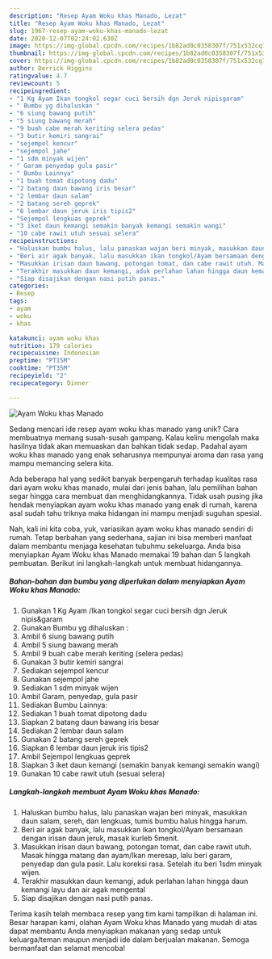 ```yaml
---
description: "Resep Ayam Woku khas Manado, Lezat"
title: "Resep Ayam Woku khas Manado, Lezat"
slug: 1967-resep-ayam-woku-khas-manado-lezat
date: 2020-12-07T02:24:02.630Z
image: https://img-global.cpcdn.com/recipes/1b82ad0c0358307f/751x532cq70/ayam-woku-khas-manado-foto-resep-utama.jpg
thumbnail: https://img-global.cpcdn.com/recipes/1b82ad0c0358307f/751x532cq70/ayam-woku-khas-manado-foto-resep-utama.jpg
cover: https://img-global.cpcdn.com/recipes/1b82ad0c0358307f/751x532cq70/ayam-woku-khas-manado-foto-resep-utama.jpg
author: Derrick Higgins
ratingvalue: 4.7
reviewcount: 5
recipeingredient:
- "1 Kg Ayam Ikan tongkol segar cuci bersih dgn Jeruk nipisgaram"
- " Bumbu yg dihaluskan "
- "6 siung bawang putih"
- "5 siung bawang merah"
- "9 buah cabe merah keriting selera pedas"
- "3 butir kemiri sangrai"
- "sejempol kencur"
- "sejempol jahe"
- "1 sdm minyak wijen"
- " Garam penyedap gula pasir"
- " Bumbu Lainnya"
- "1 buah tomat dipotong dadu"
- "2 batang daun bawang iris besar"
- "2 lembar daun salam"
- "2 batang sereh geprek"
- "6 lembar daun jeruk iris tipis2"
- "Sejempol lengkuas geprek"
- "3 iket daun kemangi semakin banyak kemangi semakin wangi"
- "10 cabe rawit utuh sesuai selera"
recipeinstructions:
- "Haluskan bumbu halus, lalu panaskan wajan beri minyak, masukkan daun salam, sereh, dan lengkuas, tumis bumbu halus hingga harum."
- "Beri air agak banyak, lalu masukkan ikan tongkol/Ayam bersamaan dengan irisan daun jeruk, masak kurleb 5menit."
- "Masukkan irisan daun bawang, potongan tomat, dan cabe rawit utuh. Masak hingga matang dan ayam/Ikan meresap, lalu beri garam, penyedap dan gula pasir. Lalu koreksi rasa. Setelah itu beri 1sdm minyak wijen."
- "Terakhir masukkan daun kemangi, aduk perlahan lahan hingga daun kemangi layu dan air agak mengental"
- "Siap disajikan dengan nasi putih panas."
categories:
- Resep
tags:
- ayam
- woku
- khas

katakunci: ayam woku khas 
nutrition: 179 calories
recipecuisine: Indonesian
preptime: "PT15M"
cooktime: "PT35M"
recipeyield: "2"
recipecategory: Dinner

---
```



![Ayam Woku khas Manado](https://img-global.cpcdn.com/recipes/1b82ad0c0358307f/751x532cq70/ayam-woku-khas-manado-foto-resep-utama.jpg)

Sedang mencari ide resep ayam woku khas manado yang unik? Cara membuatnya memang susah-susah gampang. Kalau keliru mengolah maka hasilnya tidak akan memuaskan dan bahkan tidak sedap. Padahal ayam woku khas manado yang enak seharusnya mempunyai aroma dan rasa yang mampu memancing selera kita.



Ada beberapa hal yang sedikit banyak berpengaruh terhadap kualitas rasa dari ayam woku khas manado, mulai dari jenis bahan, lalu pemilihan bahan segar hingga cara membuat dan menghidangkannya. Tidak usah pusing jika hendak menyiapkan ayam woku khas manado yang enak di rumah, karena asal sudah tahu triknya maka hidangan ini mampu menjadi suguhan spesial.


Nah, kali ini kita coba, yuk, variasikan ayam woku khas manado sendiri di rumah. Tetap berbahan yang sederhana, sajian ini bisa memberi manfaat dalam membantu menjaga kesehatan tubuhmu sekeluarga. Anda bisa menyiapkan Ayam Woku khas Manado memakai 19 bahan dan 5 langkah pembuatan. Berikut ini langkah-langkah untuk membuat hidangannya.

<!--inarticleads1-->

##### Bahan-bahan dan bumbu yang diperlukan dalam menyiapkan Ayam Woku khas Manado:

1. Gunakan 1 Kg Ayam /Ikan tongkol segar cuci bersih dgn Jeruk nipis&amp;garam
1. Gunakan  Bumbu yg dihaluskan :
1. Ambil 6 siung bawang putih
1. Ambil 5 siung bawang merah
1. Ambil 9 buah cabe merah keriting (selera pedas)
1. Gunakan 3 butir kemiri sangrai
1. Sediakan sejempol kencur
1. Gunakan sejempol jahe
1. Sediakan 1 sdm minyak wijen
1. Ambil  Garam, penyedap, gula pasir
1. Sediakan  Bumbu Lainnya:
1. Sediakan 1 buah tomat dipotong dadu
1. Siapkan 2 batang daun bawang iris besar
1. Sediakan 2 lembar daun salam
1. Gunakan 2 batang sereh geprek
1. Siapkan 6 lembar daun jeruk iris tipis2
1. Ambil Sejempol lengkuas geprek
1. Siapkan 3 iket daun kemangi (semakin banyak kemangi semakin wangi)
1. Gunakan 10 cabe rawit utuh (sesuai selera)




<!--inarticleads2-->

##### Langkah-langkah membuat Ayam Woku khas Manado:

1. Haluskan bumbu halus, lalu panaskan wajan beri minyak, masukkan daun salam, sereh, dan lengkuas, tumis bumbu halus hingga harum.
1. Beri air agak banyak, lalu masukkan ikan tongkol/Ayam bersamaan dengan irisan daun jeruk, masak kurleb 5menit.
1. Masukkan irisan daun bawang, potongan tomat, dan cabe rawit utuh. Masak hingga matang dan ayam/Ikan meresap, lalu beri garam, penyedap dan gula pasir. Lalu koreksi rasa. Setelah itu beri 1sdm minyak wijen.
1. Terakhir masukkan daun kemangi, aduk perlahan lahan hingga daun kemangi layu dan air agak mengental
1. Siap disajikan dengan nasi putih panas.




Terima kasih telah membaca resep yang tim kami tampilkan di halaman ini. Besar harapan kami, olahan Ayam Woku khas Manado yang mudah di atas dapat membantu Anda menyiapkan makanan yang sedap untuk keluarga/teman maupun menjadi ide dalam berjualan makanan. Semoga bermanfaat dan selamat mencoba!
